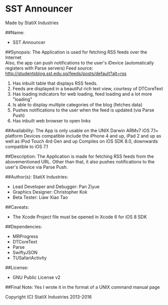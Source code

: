 **SST Announcer**
==========================
Made by StatiX Industries  

##Name:
* SST Announcer

##Synopsis:
The Application is used for fetching RSS feeds over the Internet  
Also, the app can push notifications to the user's iDevice (automatically registers with Parse servers)
Feed source: http://studentsblog.sst.edu.sg/feeds/posts/default?alt=rss

1. Has inbuilt table that displays RSS feeds.
2. Feeds are displayed in a beautiful rich text view, courtesy of DTCoreText
3. Has loading indicators for web loading, feed loading and a lot more "loading"
4. Is able to display multiple categories of the blog (fetches data)
5. Pushes notifications to the user when the feed is updated (via Parse Push)
6. Has inbuilt web browser to open links


##Availability:
The App is only usable on the UNIX Darwin ARMv7 iOS 7.1+ platform
Devices compatible include the iPhone 4 and up, iPad 2 and up as well as iPod Touch 4rd Gen and up
Compiles on iOS SDK 8.0, downwards compatible to iOS 7.1


##Description:
The Application is made for fetching RSS feeds from the abovementioned URL. Other than that, it also pushes notifications to the user's iDevice via Parse Push.


##Author(s):
StatiX Industries:
* Lead Developer and Debugger: Pan Ziyue
* Graphics Designer: Christopher Kok
* Beta Tester: Liaw Xiao Tao


##Caveats:
* The Xcode Project file must be opened in Xcode 6 for iOS 8 SDK


##Dependencies:
* MRProgress
* DTCoreText
* Parse
* SwiftyJSON
* TUSafariActivity


##License:
* GNU Public License v2


##Final Note:
Yes I wrote it in the format of a UNIX command manual page

Copyright (C) StatiX Industries 2013-2016